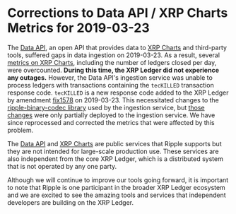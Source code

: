 # Corrections to Data API / XRP Charts Metrics for 2019-03-23

The [Data API][], an open API that provides data to [XRP Charts][] and third-party tools, suffered gaps in data ingestion on 2019-03-23. As a result, several [metrics on XRP Charts](https://xrpcharts.ripple.com/#/metrics), including the number of ledgers closed per day, were overcounted. **During this time, the XRP Ledger did not experience any outages.** However, the Data API's ingestion service was unable to process ledgers with transactions containing the `tecKILLED` transaction response code. `tecKILLED` is a new response code added to the XRP Ledger by amendment [fix1578](https://developers.ripple.com/known-amendments.html#fix1578) on 2019-03-23. This necessitated changes to the [ripple-binary-codec library](https://github.com/ripple/ripple-binary-codec) used by the ingestion service, but [those changes](https://github.com/ripple/ripple-binary-codec/pull/27) were only partially deployed to the ingestion service. We have since reprocessed and corrected the metrics that were affected by this problem.

[Data API]: https://developers.ripple.com/data-api.html
[XRP Charts]: https://xrpcharts.ripple.com/

<!-- BREAK -->

The [Data API][] and [XRP Charts][] are public services that Ripple supports but they are not intended for large-scale production use. These services are also independent from the core XRP Ledger, which is a distributed system that is not operated by any one party.

Although we will continue to improve our tools going forward, it is important to note that Ripple is one participant in the broader XRP Ledger ecosystem and we are excited to see the amazing tools and services that  independent developers are building on the XRP Ledger.